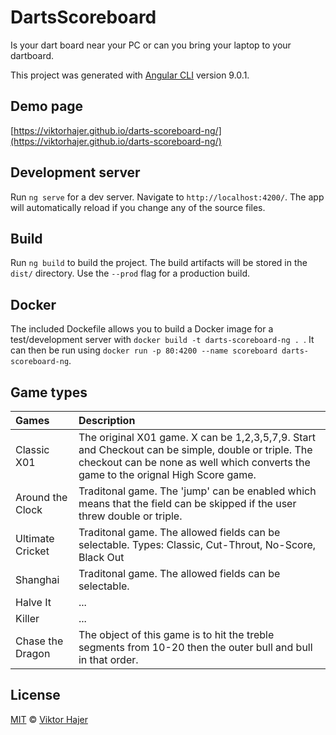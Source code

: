 # DartsScoreboard

Is your dart board near your PC or can you bring your laptop to your dartboard.

This project was generated with [Angular CLI](https://github.com/angular/angular-cli) version 9.0.1.

## Demo page

[https://viktorhajer.github.io/darts-scoreboard-ng/](https://viktorhajer.github.io/darts-scoreboard-ng/)


## Development server

Run `ng serve` for a dev server. Navigate to `http://localhost:4200/`. The app will automatically reload if you change any of the source files.

## Build

Run `ng build` to build the project. The build artifacts will be stored in the `dist/` directory. Use the `--prod` flag for a production build.

## Docker

The included Dockefile allows you to build a Docker image for a test/development server with `docker build -t darts-scoreboard-ng . `. It can then be run using `docker run -p 80:4200 --name scoreboard darts-scoreboard-ng`.

## Game types

| Games              | Description         | 
| :----------------- |:--------------------|
| Classic X01        | The original X01 game. X can be 1,2,3,5,7,9. Start and Checkout can be simple, double or triple. The checkout can be none as well which converts the game to the orignal High Score game. |
| Around the Clock   | Traditonal game. The 'jump' can be enabled which means that the field can be skipped if the user threw double or triple.    |
| Ultimate Cricket   | Traditonal game. The allowed fields can be selectable. Types: Classic, Cut-Throut, No-Score, Black Out    |
| Shanghai           | Traditonal game. The allowed fields can be selectable. |
| Halve It           | ... |
| Killer             | ... |
| Chase the Dragon   | The object of this game is to hit the treble segments from 10-20 then the outer bull and bull in that order. |

## License

[MIT](https://tldrlegal.com/license/mit-license) © [Viktor Hajer](https://github.com/viktorhajer)
